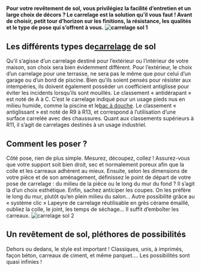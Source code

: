 ##
**Pour votre revêtement de sol, vous privilégiez la facilité d’entretien et un large choix de décors ? Le carrelage est la solution qu’il vous faut ! Avant de choisir, petit tour d’horizon sur les finitions, la résistance, les qualités et le type de pose qui s’offrent à vous.**
**![carrelage sol 1](http://www.lapeyre.fr/img/contrib/326fe2b011800702/201619223.jpg)**
##  Les différents types de[carrelage](https://www.lapeyre.fr/sols-murs-CCU0007/carrelages-CCN0087) de sol
Qu’il s’agisse d’un carrelage destiné pour l’extérieur ou l’intérieur de votre maison, son choix sera bien évidemment différent. Pour l’extérieur, le choix d’un carrelage pour une terrasse, ne sera pas le même que pour celui d’un garage ou d’un bord de piscine. Bien qu’ils soient pensés pour résister aux intempéries, ils doivent également posséder un coefficient antiglisse pour éviter les incidents lorsqu’ils sont mouillés.
Le classement « antidérapant » est noté de A à C. C’est le carrelage indiqué pour un usage pieds nus en milieu humide, comme la piscine et le[bac à douche](https://www.lapeyre.fr/bain-CCU0002/douche-CCN0029/bacs-douche-CCN0124). Le classement « antiglissant » est noté de R9 à R13, et correspond à l’utilisation d’une surface carrelée avec des chaussures. Quant aux classements supérieurs à R11, il s’agit de carrelages destinés à un usage industriel.
##  Comment les poser ?
Côté pose, rien de plus simple. Mesurez, découpez, collez ! Assurez-vous que votre support soit bien droit, sec et normalement poreux afin que la colle et les carreaux adhèrent au mieux. Ensuite, selon les dimensions de votre pièce et de son aménagement, définissez le point de départ de votre pose de carrelage : du milieu de la pièce ou le long du mur du fond ? Il s’agit là d’un choix esthétique. Enfin, sachez anticiper les coupes. On les préfère le long du mur, plutôt qu’en plein milieu du salon…
Autre possibilité grâce au « système clic » Lapeyre de carrelage réutilisable en grès cérame émaillé, oubliez la colle, le joint, les temps de séchage... Il suffit d’emboîter les carreaux.
![carrelage sol 2](http://www.lapeyre.fr/img/contrib/326fe2b01180070b/201722405.jpg)
##  Un revêtement de sol, pléthores de possibilités
Dehors ou dedans, le style est important ! Classiques, unis, à imprimés, façon béton, carreaux de ciment, et même parquet…. Les possibilités sont quasi infinies !